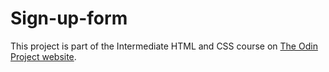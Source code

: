 # Sign-up-form
This project is part of the Intermediate HTML and CSS course on [The Odin Project website](https://www.theodinproject.com).
